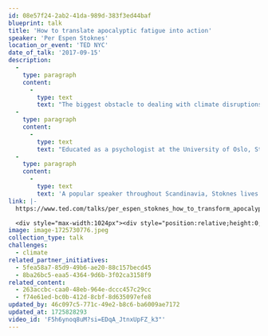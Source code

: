 ```yaml
---
id: 08e57f24-2ab2-41da-989d-383f3ed44baf
blueprint: talk
title: 'How to translate apocalyptic fatigue into action'
speaker: 'Per Espen Stoknes'
location_or_event: 'TED NYC'
date_of_talk: '2017-09-15'
description:
  -
    type: paragraph
    content:
      -
        type: text
        text: "The biggest obstacle to dealing with climate disruptions lies between your ears, says psychologist and economist Per Espen Stoknes. He's spent years studying the defenses we use to avoid thinking about the demise of our planet -- and figuring out a new way of talking about global warming that keeps us from shutting down. Step away from the doomsday narratives and learn how to make caring for the earth feel personable, do-able and empowering with this fun, informative talk."
  -
    type: paragraph
    content:
      -
        type: text
        text: "Educated as a psychologist at the University of Oslo, Stoknes has since supplemented this with studies in organizational theory, philosophy and a PhD in economics. He has worked both as a clinical psychologist and strategy consultant, bringing imagination and creative expression into these spheres.\_"
  -
    type: paragraph
    content:
      -
        type: text
        text: 'A popular speaker throughout Scandinavia, Stoknes lives in central Oslo. But he heads off to northern mountains or to his forest cabin in order to feel the free winds and get awe-struck as often as occasion allows.'
link: |-
  https://www.ted.com/talks/per_espen_stoknes_how_to_transform_apocalypse_fatigue_into_action_on_global_warming?subtitle=en

  <div style="max-width:1024px"><div style="position:relative;height:0;padding-bottom:56.25%"><iframe src="https://embed.ted.com/talks/per_espen_stoknes_how_to_transform_apocalypse_fatigue_into_action_on_global_warming?subtitle=en" width="1024px" height="576px" title="How to transform apocalypse fatigue into action on global warming" style="position:absolute;left:0;top:0;width:100%;height:100%"  frameborder="0" scrolling="no" allowfullscreen onload="window.parent.postMessage('iframeLoaded', 'https://embed.ted.com')"></iframe></div></div>
image: image-1725730776.jpeg
collection_type: talk
challenges:
  - climate
related_partner_initiatives:
  - 5fea58a7-85d9-49b6-ae20-88c157becd45
  - 8ba26bc5-eaa5-4364-9d6b-3f02ca3158f9
related_content:
  - 263accbc-caa0-48eb-964e-dccc457c29cc
  - f74e61ed-bc0b-412d-8cbf-8d635097efe8
updated_by: 46c097c5-771c-49e2-b8c6-ba6009ae7172
updated_at: 1725828293
video_id: 'F5h6ynoq8uM?si=EDqA_JtnxUpFZ_k3"'
---
```

